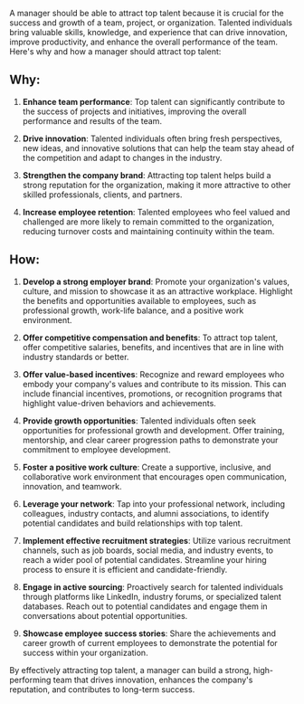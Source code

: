A manager should be able to attract top talent because it is crucial for the success and growth of a team, project, or organization. Talented individuals bring valuable skills, knowledge, and experience that can drive innovation, improve productivity, and enhance the overall performance of the team. Here's why and how a manager should attract top talent:

## Why:

1. **Enhance team performance**: Top talent can significantly contribute to the success of projects and initiatives, improving the overall performance and results of the team.

1. **Drive innovation**: Talented individuals often bring fresh perspectives, new ideas, and innovative solutions that can help the team stay ahead of the competition and adapt to changes in the industry.

1. **Strengthen the company brand**: Attracting top talent helps build a strong reputation for the organization, making it more attractive to other skilled professionals, clients, and partners.

1. **Increase employee retention**: Talented employees who feel valued and challenged are more likely to remain committed to the organization, reducing turnover costs and maintaining continuity within the team.

## How:

1. **Develop a strong employer brand**: Promote your organization's values, culture, and mission to showcase it as an attractive workplace. Highlight the benefits and opportunities available to employees, such as professional growth, work-life balance, and a positive work environment.

1. **Offer competitive compensation and benefits**: To attract top talent, offer competitive salaries, benefits, and incentives that are in line with industry standards or better.

1. **Offer value-based incentives**: Recognize and reward employees who embody your company's values and contribute to its mission. This can include financial incentives, promotions, or recognition programs that highlight value-driven behaviors and achievements.

1. **Provide growth opportunities**: Talented individuals often seek opportunities for professional growth and development. Offer training, mentorship, and clear career progression paths to demonstrate your commitment to employee development.

1. **Foster a positive work culture**: Create a supportive, inclusive, and collaborative work environment that encourages open communication, innovation, and teamwork.

1. **Leverage your network**: Tap into your professional network, including colleagues, industry contacts, and alumni associations, to identify potential candidates and build relationships with top talent.

1. **Implement effective recruitment strategies**: Utilize various recruitment channels, such as job boards, social media, and industry events, to reach a wider pool of potential candidates. Streamline your hiring process to ensure it is efficient and candidate-friendly.

1. **Engage in active sourcing**: Proactively search for talented individuals through platforms like LinkedIn, industry forums, or specialized talent databases. Reach out to potential candidates and engage them in conversations about potential opportunities.

1. **Showcase employee success stories**: Share the achievements and career growth of current employees to demonstrate the potential for success within your organization.

By effectively attracting top talent, a manager can build a strong, high-performing team that drives innovation, enhances the company's reputation, and contributes to long-term success.
